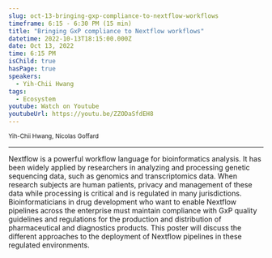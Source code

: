 ```yaml
---
slug: oct-13-bringing-gxp-compliance-to-nextflow-workflows
timeframe: 6:15 - 6:30 PM (15 min)
title: "Bringing GxP compliance to Nextflow workflows"
datetime: 2022-10-13T18:15:00.000Z
date: Oct 13, 2022
time: 6:15 PM
isChild: true
hasPage: true
speakers:
  - Yih-Chii Hwang
tags:
  - Ecosystem
youtube: Watch on Youtube
youtubeUrl: https://youtu.be/ZZODaSfdEH8
---
```

<div className="mb-4">
  <small className="typo-small">
    Yih-Chii Hwang, Nicolas Goffard
  </small>
</div>

<hr className="border-t border-gray-50 mb-4 opacity-20" />

Nextflow is a powerful workflow language for bioinformatics analysis. It has been widely applied by researchers in analyzing and processing genetic sequencing data, such as genomics and transcriptomics data. When research subjects are human patients, privacy and management of these data while processing is critical and is regulated in many jurisdictions. Bioinformaticians in drug development who want to enable Nextflow pipelines across the enterprise must maintain compliance with GxP quality guidelines and regulations for the production and distribution of pharmaceutical and diagnostics products. This poster will discuss the different approaches to the deployment of Nextflow pipelines in these regulated environments.

